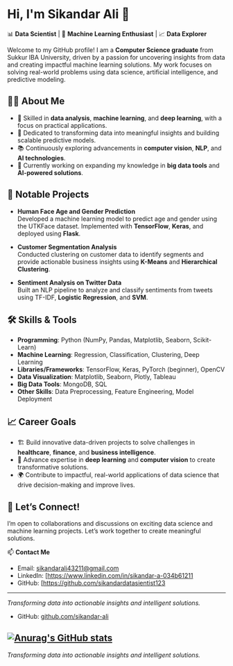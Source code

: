 # Hi, I'm Sikandar Ali 👋
📊 **Data Scientist** | 🤖 **Machine Learning Enthusiast** | 📈 **Data Explorer**

Welcome to my GitHub profile! I am a **Computer Science graduate** from Sukkur IBA University, driven by a passion for uncovering insights from data and creating impactful machine learning solutions. My work focuses on solving real-world problems using data science, artificial intelligence, and predictive modeling.

## 👨‍💻 About Me
- 🌟 Skilled in **data analysis**, **machine learning**, and **deep learning**, with a focus on practical applications.
- 🔬 Dedicated to transforming data into meaningful insights and building scalable predictive models.
- 📚 Continuously exploring advancements in **computer vision**, **NLP**, and **AI technologies**.
- 🚀 Currently working on expanding my knowledge in **big data tools** and **AI-powered solutions**.

## 📂 Notable Projects
- **Human Face Age and Gender Prediction**  
  Developed a machine learning model to predict age and gender using the UTKFace dataset. Implemented with **TensorFlow**, **Keras**, and deployed using **Flask**.
  
- **Customer Segmentation Analysis**  
  Conducted clustering on customer data to identify segments and provide actionable business insights using **K-Means** and **Hierarchical Clustering**.

- **Sentiment Analysis on Twitter Data**  
  Built an NLP pipeline to analyze and classify sentiments from tweets using TF-IDF, **Logistic Regression**, and **SVM**.

## 🛠️ Skills & Tools
- **Programming**: Python (NumPy, Pandas, Matplotlib, Seaborn, Scikit-Learn)  
- **Machine Learning**: Regression, Classification, Clustering, Deep Learning  
- **Libraries/Frameworks**: TensorFlow, Keras, PyTorch (beginner), OpenCV  
- **Data Visualization**: Matplotlib, Seaborn, Plotly, Tableau  
- **Big Data Tools**: MongoDB, SQL  
- **Other Skills**: Data Preprocessing, Feature Engineering, Model Deployment  

## 📈 Career Goals
- 🏗️ Build innovative data-driven projects to solve challenges in **healthcare**, **finance**, and **business intelligence**.  
- 🎯 Advance expertise in **deep learning** and **computer vision** to create transformative solutions.  
- 🌍 Contribute to impactful, real-world applications of data science that drive decision-making and improve lives.

## 💬 Let’s Connect!
I’m open to collaborations and discussions on exciting data science and machine learning projects. Let’s work together to create meaningful solutions.  

📫 **Contact Me**  
- Email: sikandarali43211@gmail.com 
- LinkedIn: [https://www.linkedin.com/in/sikandar-a-034b61211 
- GitHub: [https://github.com/sikandardatasientist123  

---

*Transforming data into actionable insights and intelligent solutions.*
  
- GitHub: [github.com/sikandar-ali](https://github.com/sikandar-ali)  

[![Anurag's GitHub stats](https://github-readme-stats.vercel.app/api?username=sikandardatasientist123)](https://github.com/anuraghazra/github-readme-stats)
---

*Transforming data into actionable insights and intelligent solutions.*
